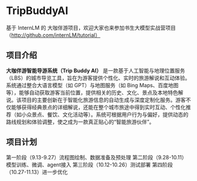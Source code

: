 # TripBuddyAI
基于 InternLM 的 大咖伴游项目，欢迎大家也来参加书生大模型实战营项目（http://github.com/internLM/tutorial）
## 项目介绍
**大咖伴游智能导游系统（Trip Buddy AI）** 是一款基于人工智能与地理位置服务（LBS）的城市导览工具，旨在为游客提供个性化、实时的旅游解说和互动体验。系统通过整合大语言模型（如 GPT）与地图服务（如 Bing Maps、百度地图等），能够自动获取游客当前位置，提供相关的历史、文化、景点及本地特色解说。该项目的主要创新在于智能化旅游信息的自动生成与深度定制化服务。游客不仅能够获得经典景点的详细解说，还能在整个城市旅途中得到实时互动、个性化推荐（如小众景点、餐饮、文化活动等）。系统可根据用户行为与偏好，提供动态的路线规划和体验调整，使之成为一款真正贴心的“智能旅游伙伴”。
## 项目计划
第一阶段（9.13-9.27）流程图绘制、数据准备及预处理
第二阶段（9.28-10.11）模型训练、微调、agent接入
第三阶段（10.12-10.26）测试部署
第四阶段（10.27-11.13）进一步优化


